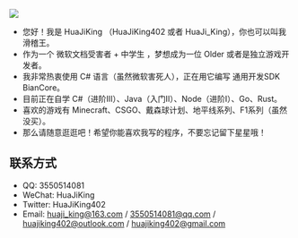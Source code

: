 <code>
<img src="https://github-readme-stats.vercel.app/api?username=huajiking402&show_icons=true&theme=dark&locale=cn#gh-dark-mode-only" />
</code>

- 您好！我是 HuaJiKing （HuaJiKing402 或者 HuaJi_King），你也可以叫我滑稽王。
- 作为一个 微软文档受害者 + 中学生 ，梦想成为一位 Older 或者是独立游戏开发者。
- 我非常热衷使用 C# 语言（虽然微软害死人），正在用它编写 通用开发SDK BianCore。
- 目前正在自学 C#（进阶Ⅲ）、Java（入门Ⅱ）、Node（进阶Ⅰ）、Go、Rust。
- 喜欢的游戏有 Minecraft、CSGO、戴森球计划、地平线系列、F1系列（虽然没买）。
- 那么请随意逛逛吧！希望你能喜欢我写的程序，不要忘记留下星星哦！
## 联系方式
- QQ: 3550514081
- WeChat: HuaJiKing
- Twitter: HuaJiKing402
- Email: huaji_king@163.com / 3550514081@qq.com / huajiking402@outlook.com / huajiking402@gmail.com
